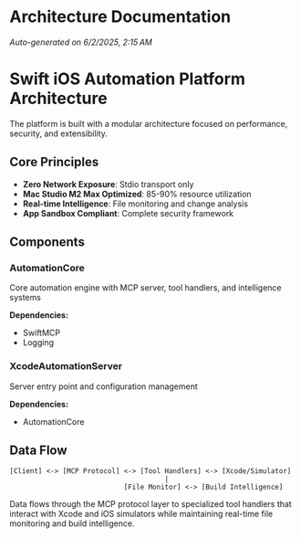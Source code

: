 # Architecture Documentation

*Auto-generated on 6/2/2025, 2:15 AM*

# Swift iOS Automation Platform Architecture

The platform is built with a modular architecture focused on performance, security, and extensibility.

## Core Principles
- **Zero Network Exposure**: Stdio transport only
- **Mac Studio M2 Max Optimized**: 85-90% resource utilization
- **Real-time Intelligence**: File monitoring and change analysis
- **App Sandbox Compliant**: Complete security framework

## Components

### AutomationCore

Core automation engine with MCP server, tool handlers, and intelligence systems

**Dependencies:**
- SwiftMCP
- Logging

### XcodeAutomationServer

Server entry point and configuration management

**Dependencies:**
- AutomationCore

## Data Flow

```
[Client] <-> [MCP Protocol] <-> [Tool Handlers] <-> [Xcode/Simulator]
                                      |
                            [File Monitor] <-> [Build Intelligence]
```

Data flows through the MCP protocol layer to specialized tool handlers that interact with 
Xcode and iOS simulators while maintaining real-time file monitoring and build intelligence.

